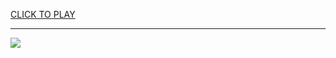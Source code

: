 
<a href="https://premium76.site?title=unblocked_games_911.gitlab.io&ref=13M">CLICK TO PLAY</a></h3>
<hr>

<a href="https://premium76.site?title=unblocked_games_911.gitlab.io&ref=13M"><img src="https://clearcache.store/games.png"></a>



